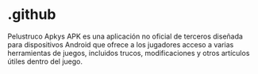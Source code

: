 # .github
Pelustruco Apkys APK es una aplicación no oficial de terceros diseñada para dispositivos Android que ofrece a los jugadores acceso a varias herramientas de juegos, incluidos trucos, modificaciones y otros artículos útiles dentro del juego.
